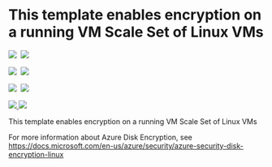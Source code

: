 # This template enables encryption on a running VM Scale Set of Linux VMs

<IMG SRC="https://azbotstorage.blob.core.windows.net/badges/201-encrypt-running-vmss-linux/PublicLastTestDate.svg" />&nbsp;
<IMG SRC="https://azbotstorage.blob.core.windows.net/badges/201-encrypt-running-vmss-linux/PublicDeployment.svg" />&nbsp;

<IMG SRC="https://azbotstorage.blob.core.windows.net/badges/201-encrypt-running-vmss-linux/FairfaxLastTestDate.svg" />&nbsp;
<IMG SRC="https://azbotstorage.blob.core.windows.net/badges/201-encrypt-running-vmss-linux/FairfaxDeployment.svg" />&nbsp;

<IMG SRC="https://azbotstorage.blob.core.windows.net/badges/201-encrypt-running-vmss-linux/BestPracticeResult.svg" />&nbsp;
<IMG SRC="https://azbotstorage.blob.core.windows.net/badges/201-encrypt-running-vmss-linux/CredScanResult.svg" />&nbsp;

<a href="https://portal.azure.com/#create/Microsoft.Template/uri/https%3A%2F%2Fraw.githubusercontent.com%2Fazure%2Fazure-quickstart-templates%2Fmaster%2F201-encrypt-running-vmss-linux%2Fazuredeploy.json" target="_blank">
    <img src="http://azuredeploy.net/deploybutton.png"/>
</a>
<a href="http://armviz.io/#/?load=https%3A%2F%2Fraw.githubusercontent.com%2Fazure%2Fazure-quickstart-templates%2Fmaster%2F201-encrypt-running-vmss-linux%2Fazuredeploy.json" target="_blank">
    <img src="http://armviz.io/visualizebutton.png"/>
</a>

This template enables encryption on a running VM Scale Set of Linux VMs

For more information about Azure Disk Encryption, see https://docs.microsoft.com/en-us/azure/security/azure-security-disk-encryption-linux
